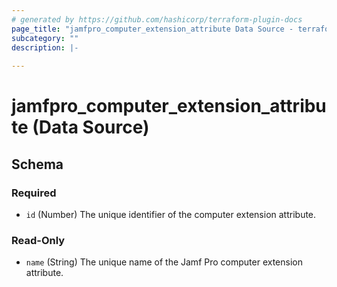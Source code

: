 ```yaml
---
# generated by https://github.com/hashicorp/terraform-plugin-docs
page_title: "jamfpro_computer_extension_attribute Data Source - terraform-provider-jamfpro"
subcategory: ""
description: |-
  
---
```


# jamfpro_computer_extension_attribute (Data Source)





<!-- schema generated by tfplugindocs -->
## Schema

### Required

- `id` (Number) The unique identifier of the computer extension attribute.

### Read-Only

- `name` (String) The unique name of the Jamf Pro computer extension attribute.
